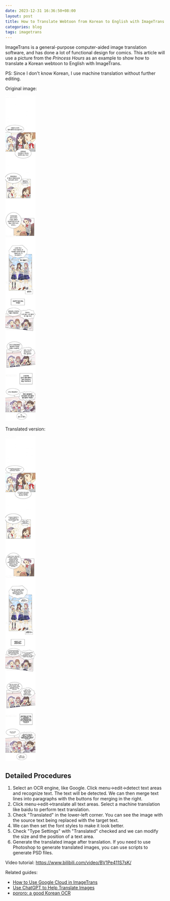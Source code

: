 ```yaml
---
date: 2023-12-31 16:36:50+08:00
layout: post
title: How to Translate Webtoon from Korean to English with ImageTrans
categories: blog
tags: imagetrans
---
```


ImageTrans is a general-purpose computer-aided image translation software, and has done a lot of functional design for comics. This article will use a picture from the *Princess Hours* as an example to show how to translate a Korean webtoon to English with ImageTrans.


PS: Since I don't know Korean, I use machine translation without further editing.


Original image:

![Original image](/album/webtoon/original.jpg)

Translated version:

![Translated version](/album/webtoon/english.jpg)


##  Detailed Procedures

1. Select an OCR engine, like Google. Click menu->edit->detect text areas and recognize text. The text will be detected. We can then merge text lines into paragraphs with the buttons for merging in the right.
2. Click menu->edit->translate all text areas. Select a machine translation like baidu to perform text translation.
3. Check "Translated" in the lower-left corner. You can see the image with the source text being replaced with the target text.
4. We can then set the font styles to make it look better.
5. Check "Type Settings" with "Translated" checked and we can modify the size and the position of a text area.
6. Generate the translated image after translation. If you need to use Photoshop to generate translated images, you can use scripts to generate PSD files.

Video tutorial: <https://www.bilibili.com/video/BV1Pe411S7sK/>


Related guides:

* [How to Use Google Cloud in ImageTrans](https://www.basiccat.org/how-to-use-google-cloud-in-imagetrans/)
* [Use ChatGPT to Help Translate Images](https://www.basiccat.org/ChatGPT-image-translator/)
* [pororo: a good Korean OCR](https://github.com/xulihang/ImageTrans_plugins/tree/master/pororoOCR)